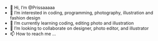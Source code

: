 - 👋 Hi, I’m @Prissaaaaa
- 👀 I’m interested in coding, programming, photography, illustration and fashion design
- 🌱 I’m currently learning coding, editing photo and illustration
- 💞️ I’m looking to collaborate on designer, photo editor, and illustrator
- 📫 How to reach me ...

<!---
Prissaaaaa/Prissaaaaa is a ✨ special ✨ repository because its `README.md` (this file) appears on your GitHub profile.
You can click the Preview link to take a look at your changes.
--->
